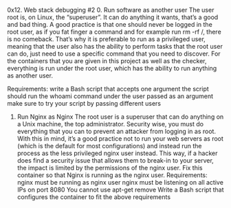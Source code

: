 0x12. Web stack debugging #2
0. Run software as another user
The user root is, on Linux, the “superuser”. It can do anything it wants, 
that’s a good and bad thing. A good practice is that one 
should never be logged in the root user, as if you fat finger a command 
and for example run rm -rf /, there is no comeback. 
That’s why it is preferable to run as a privileged user, 
meaning that the user also has the ability to perform tasks 
that the root user can do, just need to use a specific command that 
you need to discover.
For the containers that you are given in this 
project as well as the checker, everything is run under 
the root user, which has the ability to run anything as another user.

Requirements:
	write a Bash script that accepts one argument
	the script should run the whoami command under the user passed as an argument
	make sure to try your script by passing different users

1. Run Nginx as Nginx
The root user is a superuser that can do anything on a Unix machine,
the top administrator. Security wise, you must do 
everything that you can to prevent an attacker from logging in as root. 
With this in mind, it’s a good practice not to run your
web servers as root (which is the default for most configurations) 
and instead run the process as the less privileged nginx user instead. 
This way, if a hacker does find a security issue that 
allows them to break-in to your server, the impact is limited 
by the permissions of the nginx user.
Fix this container so that Nginx is running as the nginx user.
Requirements:
	nginx must be running as nginx user
	nginx must be listening on all active IPs on port 8080
	You cannot use apt-get remove
	Write a Bash script that configures the container 
	to fit the above requirements
